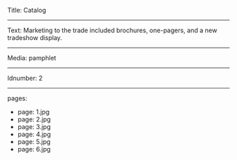 Title: Catalog

----

Text: Marketing to the trade included brochures, one-pagers, and a new tradeshow display.

----

Media: pamphlet

----

Idnumber: 2

----

pages:

-
  page: 1.jpg
-
  page: 2.jpg
-
  page: 3.jpg
-
  page: 4.jpg
-
  page: 5.jpg
-
  page: 6.jpg
